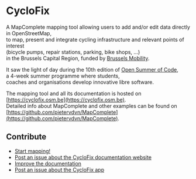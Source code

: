 # CycloFix

A MapComplete mapping tool allowing users to add and/or edit data directly in OpenStreetMap, \
to map, present and integrate cycling infrastructure and relevant points of interest \
(bicycle pumps, repair stations, parking, bike shops, …) \
in the Brussels Capital Region, funded by [Brussels Mobility](https://mobilite-mobiliteit.brussels/en).

It saw the light of day during the 10th edition of [Open Summer of Code](https://summerofcode.be), \
a 4-week summer programme where students, \
coaches and organisations develop innovative libre software.

The mapping tool and all its documentation is hosted on [https://cyclofix.osm.be](https://cyclofix.osm.be). \
Detailed info about MapComplete and other examples can be found on [https://github.com/pietervdvn/MapComplete](https://github.com/pietervdvn/MapComplete).

## Contribute

* [Start mapping!](https://mapComplete.osm.be/cyclofix.html)
* [Post an issue about the CycloFix documentation website](https://github.com/osmbe/cyclofix-website/issues/new)
* [Improve the documentation](https://github.com/osmbe/cyclofix-website/tree/master/content/docs)
* [Post an issue about the CycloFix app](https://github.com/pietervdvn/MapComplete/issues/new)

